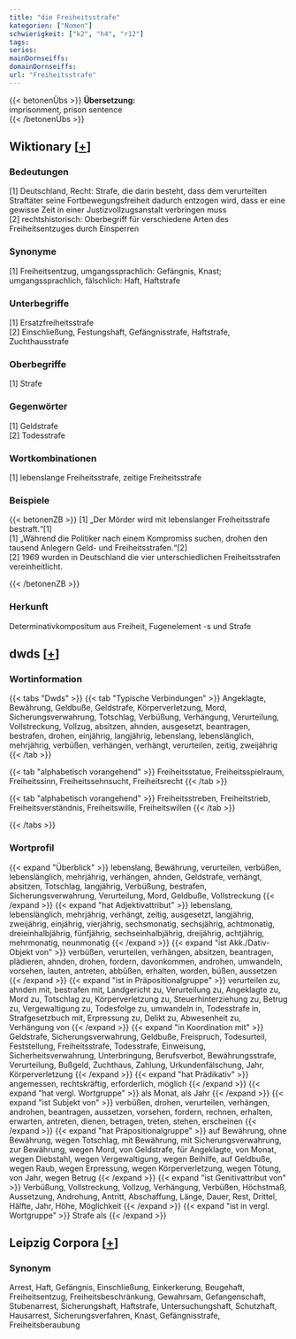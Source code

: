 ```yaml
---
title: "die Freiheitsstrafe"
kategorien: ["Nomen"]
schwierigkeit: ["k2", "h4", "r12"]
tags:
series:
mainDornseiffs:
domainDornseiffs:
url: "Freiheitsstrafe"
---
```


{{< betonenÜbs >}}
**Übersetzung:**  
imprisonment, prison  sentence  
{{< /betonenÜbs >}}

## Wiktionary [[+](https://de.wiktionary.org/wiki/Freiheitsstrafe)]

### Bedeutungen
[1] Deutschland, Recht: Strafe, die darin besteht, dass dem verurteilten Straftäter seine Fortbewegungsfreiheit dadurch entzogen wird, dass er eine gewisse Zeit in einer Justizvollzugsanstalt verbringen muss  
[2] rechtshistorisch: Oberbegriff für verschiedene Arten des Freiheitsentzuges durch Einsperren  

### Synonyme
[1] Freiheitsentzug, umgangssprachlich: Gefängnis, Knast; umgangssprachlich, fälschlich: Haft, Haftstrafe  

### Unterbegriffe
[1] Ersatzfreiheitsstrafe  
[2] Einschließung, Festungshaft, Gefängnisstrafe, Haftstrafe, Zuchthausstrafe  

### Oberbegriffe
[1] Strafe  

### Gegenwörter
[1] Geldstrafe  
[2] Todesstrafe  

### Wortkombinationen
[1] lebenslange Freiheitsstrafe, zeitige Freiheitsstrafe  

### Beispiele
{{< betonenZB >}}
[1] „Der Mörder wird mit lebenslanger Freiheitsstrafe bestraft.“[1]  
[1] „Während die Politiker nach einem Kompromiss suchen, drohen den tausend Anlegern Geld- und Freiheitsstrafen.“[2]  
[2] 1969 wurden in Deutschland die vier unterschiedlichen Freiheitsstrafen vereinheitlicht.  

{{< /betonenZB >}}
### Herkunft
Determinativkompositum aus Freiheit, Fugenelement -s und Strafe  



## dwds [[+](https://www.dwds.de/wb/Freiheitsstrafe)]

### Wortinformation
{{< tabs "Dwds" >}}
{{< tab "Typische Verbindungen" >}}
Angeklagte, Bewährung, Geldbuße, Geldstrafe, Körperverletzung, Mord, Sicherungsverwahrung, Totschlag, Verbüßung, Verhängung, Verurteilung, Vollstreckung, Vollzug, absitzen, ahnden, ausgesetzt, beantragen, bestrafen, drohen, einjährig, langjährig, lebenslang, lebenslänglich, mehrjährig, verbüßen, verhängen, verhängt, verurteilen, zeitig, zweijährig
{{< /tab >}}

{{< tab "alphabetisch vorangehend" >}}
Freiheitsstatue, Freiheitsspielraum, Freiheitssinn, Freiheitssehnsucht, Freiheitsrecht
{{< /tab >}}

{{< tab "alphabetisch vorangehend" >}}
Freiheitsstreben, Freiheitstrieb, Freiheitsverständnis, Freiheitswille, Freiheitswillen
{{< /tab >}}

{{< /tabs >}}

### Wortprofil
{{< expand "Überblick" >}} lebenslang, Bewährung, verurteilen, verbüßen, lebenslänglich, mehrjährig, verhängen, ahnden, Geldstrafe, verhängt, absitzen, Totschlag, langjährig, Verbüßung, bestrafen, Sicherungsverwahrung, Verurteilung, Mord, Geldbuße, Vollstreckung {{< /expand >}}
{{< expand "hat Adjektivattribut" >}} lebenslang, lebenslänglich, mehrjährig, verhängt, zeitig, ausgesetzt, langjährig, zweijährig, einjährig, vierjährig, sechsmonatig, sechsjährig, achtmonatig, dreieinhalbjährig, fünfjährig, sechseinhalbjährig, dreijährig, achtjährig, mehrmonatig, neunmonatig {{< /expand >}}
{{< expand "ist Akk./Dativ-Objekt von" >}} verbüßen, verurteilen, verhängen, absitzen, beantragen, plädieren, ahnden, drohen, fordern, davonkommen, androhen, umwandeln, vorsehen, lauten, antreten, abbüßen, erhalten, worden, büßen, aussetzen {{< /expand >}}
{{< expand "ist in Präpositionalgruppe" >}} verurteilen zu, ahnden mit, bestrafen mit, Landgericht zu, Verurteilung zu, Angeklagte zu, Mord zu, Totschlag zu, Körperverletzung zu, Steuerhinterziehung zu, Betrug zu, Vergewaltigung zu, Todesfolge zu, umwandeln in, Todesstrafe in, Strafgesetzbuch mit, Erpressung zu, Delikt zu, Abwesenheit zu, Verhängung von {{< /expand >}}
{{< expand "in Koordination mit" >}} Geldstrafe, Sicherungsverwahrung, Geldbuße, Freispruch, Todesurteil, Feststellung, Freiheitsstrafe, Todesstrafe, Einweisung, Sicherheitsverwahrung, Unterbringung, Berufsverbot, Bewährungsstrafe, Verurteilung, Bußgeld, Zuchthaus, Zahlung, Urkundenfälschung, Jahr, Körperverletzung {{< /expand >}}
{{< expand "hat Prädikativ" >}} angemessen, rechtskräftig, erforderlich, möglich {{< /expand >}}
{{< expand "hat vergl. Wortgruppe" >}} als Monat, als Jahr {{< /expand >}}
{{< expand "ist Subjekt von" >}} verbüßen, drohen, verurteilen, verhängen, androhen, beantragen, aussetzen, vorsehen, fordern, rechnen, erhalten, erwarten, antreten, dienen, betragen, treten, stehen, erscheinen {{< /expand >}}
{{< expand "hat Präpositionalgruppe" >}} auf Bewährung, ohne Bewährung, wegen Totschlag, mit Bewährung, mit Sicherungsverwahrung, zur Bewährung, wegen Mord, von Geldstrafe, für Angeklagte, von Monat, wegen Diebstahl, wegen Vergewaltigung, wegen Beihilfe, auf Geldbuße, wegen Raub, wegen Erpressung, wegen Körperverletzung, wegen Tötung, von Jahr, wegen Betrug {{< /expand >}}
{{< expand "ist Genitivattribut von" >}} Verbüßung, Vollstreckung, Vollzug, Verhängung, Verbüßen, Höchstmaß, Aussetzung, Androhung, Antritt, Abschaffung, Länge, Dauer, Rest, Drittel, Hälfte, Jahr, Höhe, Möglichkeit {{< /expand >}}
{{< expand "ist in vergl. Wortgruppe" >}} Strafe als {{< /expand >}}

## Leipzig Corpora [[+](https://corpora.uni-leipzig.de/en/res?word=Freiheitsstrafe&corpusId=deu_newscrawl-public_2018)]


### Synonym
Arrest, Haft, Gefängnis, Einschließung, Einkerkerung, Beugehaft, Freiheitsentzug, Freiheitsbeschränkung, Gewahrsam, Gefangenschaft, Stubenarrest, Sicherungshaft, Haftstrafe, Untersuchungshaft, Schutzhaft, Hausarrest, Sicherungsverfahren, Knast, Gefängnisstrafe, Freiheitsberaubung

